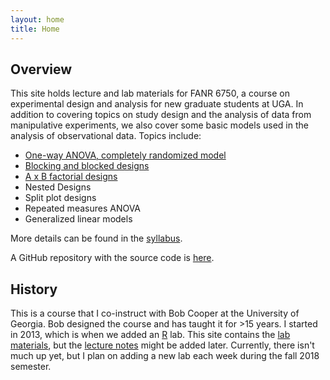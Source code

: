 ```yaml
---
layout: home
title: Home
---
```



## Overview

This site holds lecture and lab materials for FANR 6750, a course on experimental design and analysis for new graduate students at UGA. In addition to covering topics on study design and the analysis of data from manipulative experiments, we also cover some basic models used in the analysis of observational data. Topics include:

* [One-way ANOVA, completely randomized model](labs/ANOVA/lab-ANOVA.md)
* [Blocking and blocked designs](labs/blocking/blocking.md)
* [A x B factorial designs](labs/factorial/lab-factorial.md)
* Nested Designs
* Split plot designs
* Repeated measures ANOVA
* Generalized linear models

More details can be found in the [syllabus](syllabus.md).

A GitHub repository with the source code is [here](https://github.com/rbchan/exp-design).

## History
This is a course that I co-instruct with Bob Cooper at the University of Georgia. Bob designed the course and has taught it for >15 years. I started in 2013, which is when we added an [R](https://www.r-project.org/) lab. This site contains the [lab materials](labs/labs.md), but the [lecture notes](lectures/lectures.md) might be added later. Currently, there isn't much up yet, but I plan on adding a new lab each week during the fall 2018 semester.



